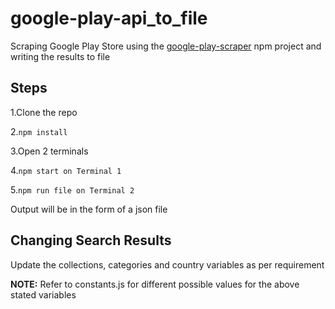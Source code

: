 # google-play-api_to_file
Scraping Google Play Store using the [google-play-scraper](https://github.com/facundoolano/google-play-scraper) npm project and writing the results to file

## Steps
1.Clone the repo

2.```npm install```

3.Open 2 terminals

4.```npm start on Terminal 1```

5.```npm run file on Terminal 2```

Output will be in the form of a json file

## Changing Search Results
Update the collections, categories and country variables as per requirement

**NOTE:** Refer to constants.js for different possible values for the above stated variables
